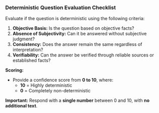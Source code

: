 ### Deterministic Question Evaluation Checklist

Evaluate if the question is deterministic using the following criteria:

1. **Objective Basis:** Is the question based on objective facts?
2. **Absence of Subjectivity:** Can it be answered without subjective judgment?
3. **Consistency:** Does the answer remain the same regardless of interpretation?
4. **Verifiability:** Can the answer be verified through reliable sources or established facts?

**Scoring:**
- Provide a confidence score from **0 to 10**, where:
  - **10** = Highly deterministic
  - **0** = Completely non-deterministic

**Important:** Respond with a **single number** between 0 and 10, with **no additional text**.

